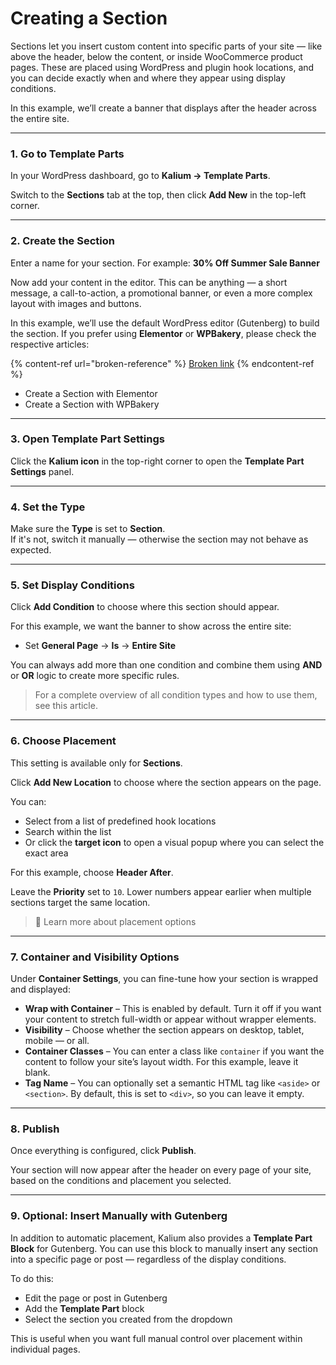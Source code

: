 # Creating a Section

Sections let you insert custom content into specific parts of your site — like above the header, below the content, or inside WooCommerce product pages. These are placed using WordPress and plugin hook locations, and you can decide exactly when and where they appear using display conditions.

In this example, we’ll create a banner that displays after the header across the entire site.

***

### 1. Go to Template Parts

In your WordPress dashboard, go to **Kalium → Template Parts**.

Switch to the **Sections** tab at the top, then click **Add New** in the top-left corner.

***

### 2. Create the Section

Enter a name for your section. For example: **30% Off Summer Sale Banner**

Now add your content in the editor. This can be anything — a short message, a call-to-action, a promotional banner, or even a more complex layout with images and buttons.

In this example, we’ll use the default WordPress editor (Gutenberg) to build the section. If you prefer using **Elementor** or **WPBakery**, please check the respective articles:

{% content-ref url="broken-reference" %}
[Broken link](broken-reference)
{% endcontent-ref %}

* Create a Section with Elementor
* Create a Section with WPBakery

***

### 3. Open Template Part Settings

Click the **Kalium icon** in the top-right corner to open the **Template Part Settings** panel.

***

### 4. Set the Type

Make sure the **Type** is set to **Section**.\
If it's not, switch it manually — otherwise the section may not behave as expected.

***

### 5. Set Display Conditions

Click **Add Condition** to choose where this section should appear.

For this example, we want the banner to show across the entire site:

* Set **General Page** → **Is** → **Entire Site**

You can always add more than one condition and combine them using **AND** or **OR** logic to create more specific rules.

> For a complete overview of all condition types and how to use them, see this article.

***

### 6. Choose Placement

This setting is available only for **Sections**.

Click **Add New Location** to choose where the section appears on the page.

You can:

* Select from a list of predefined hook locations
* Search within the list
* Or click the **target icon** to open a visual popup where you can select the exact area

For this example, choose **Header After**.

Leave the **Priority** set to `10`. Lower numbers appear earlier when multiple sections target the same location.

> 🔎 Learn more about placement options

***

### 7. Container and Visibility Options

Under **Container Settings**, you can fine-tune how your section is wrapped and displayed:

* **Wrap with Container** – This is enabled by default. Turn it off if you want your content to stretch full-width or appear without wrapper elements.
* **Visibility** – Choose whether the section appears on desktop, tablet, mobile — or all.
* **Container Classes** – You can enter a class like `container` if you want the content to follow your site’s layout width. For this example, leave it blank.
* **Tag Name** – You can optionally set a semantic HTML tag like `<aside>` or `<section>`. By default, this is set to `<div>`, so you can leave it empty.

***

### 8. Publish

Once everything is configured, click **Publish**.

Your section will now appear after the header on every page of your site, based on the conditions and placement you selected.

***

### 9. Optional: Insert Manually with Gutenberg

In addition to automatic placement, Kalium also provides a **Template Part Block** for Gutenberg. You can use this block to manually insert any section into a specific page or post — regardless of the display conditions.

To do this:

* Edit the page or post in Gutenberg
* Add the **Template Part** block
* Select the section you created from the dropdown

This is useful when you want full manual control over placement within individual pages.
